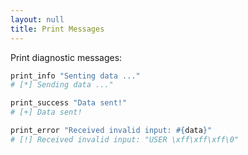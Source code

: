 ```yaml
---
layout: null
title: Print Messages
---
```


Print diagnostic messages:

```ruby
print_info "Senting data ..."
# [*] Sending data ..."

print_success "Data sent!"
# [+] Data sent!

print_error "Received invalid input: #{data}"
# [!] Received invalid input: "USER \xff\xff\xff\0"
```
